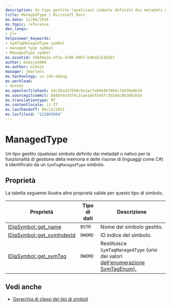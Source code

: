 ```yaml
---
description: Un tipo gestito (qualsiasi simbolo definito dai metadati o nativo per la funzionalità di gestione della memoria e delle risorse di linguaggi come C#) è identificato da un simbolo SymTagManagedType.
title: ManagedType | Microsoft Docs
ms.date: 11/04/2016
ms.topic: reference
dev_langs:
- C++
helpviewer_keywords:
- SymTagManagedType symbol
- managed type symbol
- ManagedType symbol
ms.assetid: 5db99e2a-4f2e-4796-89b7-b401b151826f
author: mikejo5000
ms.author: mikejo
manager: jmartens
ms.technology: vs-ide-debug
ms.workload:
- dotnet
ms.openlocfilehash: 5dc58ad37599c9c2ac7a8964bf968c7b070e6b59
ms.sourcegitcommit: 68897da7d74c31ae1ebf5d47c7b5ddc9b108265b
ms.translationtype: MT
ms.contentlocale: it-IT
ms.lasthandoff: 08/13/2021
ms.locfileid: "122065884"
---
```

# <a name="managedtype"></a>ManagedType
Un tipo gestito (qualsiasi simbolo definito dai metadati o nativo per la funzionalità di gestione della memoria e delle risorse di linguaggi come C#) è identificato da un `SymTagManagedType` simbolo.

## <a name="properties"></a>Proprietà
 La tabella seguente illustra altre proprietà valide per questo tipo di simbolo.

|Proprietà|Tipo di dati|Descrizione|
|--------------|---------------|-----------------|
|[IDiaSymbol::get_name](../../debugger/debug-interface-access/idiasymbol-get-name.md)|`BSTR`|Nome del simbolo gestito.|
|[IDiaSymbol::get_symIndexId](../../debugger/debug-interface-access/idiasymbol-get-symindexid.md)|`DWORD`|ID indice del simbolo.|
|[IDiaSymbol::get_symTag](../../debugger/debug-interface-access/idiasymbol-get-symtag.md)|`DWORD`|Restituisce `SymTagManagedType` (uno dei valori [dell'enumerazione SymTagEnum).](../../debugger/debug-interface-access/symtagenum.md)|

## <a name="see-also"></a>Vedi anche
- [Gerarchia di classi dei tipi di simboli](../../debugger/debug-interface-access/class-hierarchy-of-symbol-types.md)
